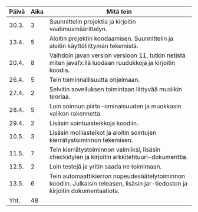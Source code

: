 Päivä | Aika | Mitä tein
----- | ---- | ---------
30.3. | 3 | Suunnittelin projektia ja kirjoitin vaatimusmäärittelyn.
13.4. | 5 | Aloitin projektin koodaamisen. Suunnittelin ja aloitin käyttöliittymän tekemistä.
20.4. | 8 | Vaihdoin javan version versioon 11, tutkin netistä miten javafx:llä luodaan ruudukkoja ja kirjoitin koodia.
26.4. | 5 | Tein toiminnallisuutta ohjelmaan.
27.4. | 2 | Selvitin sovelluksen toimintaan liittyvää musiikin teoriaa.
28.4. | 5 | Loin soinnun piirto-ominaisuuden ja muokkasin valikon rakennetta.
29.4. | 2 | Lisäsin sointuasteikkoja koodiin.
10.5. | 3 | Lisäsin molliasteikot ja aloitin sointujen kierrätystoiminnon tekemisen.
11.5. | 7 | Tein kierrätystoiminnon valmiiksi, lisäsin checkstylen ja kirjoitin arkkitehtuuri-dokumenttia.
12.5. | 2 | Loin testejä ja yritin saada ne toimimaan.
13.5. | 6 | Tein automaattikierron nopeudesäätelytoiminnon koodiin. Julkaisin releasen, lisäsin jar-tiedoston ja kirjoitin dokumentaatiota.
Yht. | 48 |
